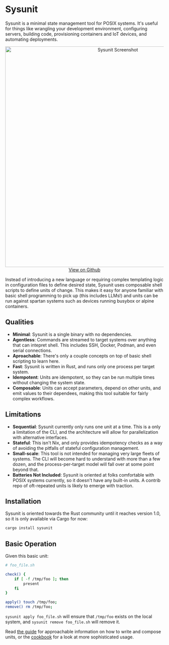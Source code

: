 # Sysunit

Sysunit is a minimal state management tool for POSIX systems. It's useful for
things like wrangling your development environment, configuring servers,
building code, provisioning containers and IoT devices, and automating
deployments.

<div style="text-align: center;">
    <img src="https://jackforrest.me/sysu_screen.png" alt="Sysunit Screenshot" width="700"/>
    <a href="https://github.com/jrforrest/sysunit">View on Github</a>
</div>

Instead of introducing a new language or requiring complex templating logic in
configuration files to define desired state, Sysunit uses composable shell
scripts to define units of change. This makes it easy for anyone familiar with
basic shell programming to pick up (this includes LLMs!) and units can be run
against spartan systems such as devices running busybox or alpine containers.

## Qualities

- **Minimal**: Sysunit is a single binary with no dependencies.
- **Agentless**: Commands are streamed to target systems over anything that
  can intepret shell. This includes SSH, Docker, Podman, and even serial
  connections.
- **Aproachable**: There's only a couple concepts on top of basic shell
  scripting to learn here.
- **Fast**: Sysunit is written in Rust, and runs only one process per target
  system.
- **Idempotent**: Units are idempotent, so they can be run multiple times
  without changing the system state.
- **Composable**: Units can accept parameters, depend on other units, and emit
  values to their dependees, making this tool suitable for fairly complex
  workflows.

## Limitations

- **Sequential**: Sysunit currently only runs one unit at a time. This is a
  only a limitation of the CLI, and the architecture will allow for
  parallelization with alternative interfaces.
- **Stateful**: This isn't Nix, and only provides idempotency checks as a way of
  avoiding the pitfalls of stateful configuration management.
- **Small-scale**: This tool is not intended for managing very large fleets of
  systems. The CLI will become hard to understand with more than a few dozen,
  and the process-per-target model will fall over at some point beyond that.
- **Batteries Not Included**: Sysunit is oriented at folks comfortable with
  POSIX systems currently, so it doesn't have any built-in units. A contrib
  repo of oft-repeated units is likely to emerge with traction.

## Installation

Sysunit is oriented towards the Rust community until it reaches version 1.0, so
it is only available via Cargo for now:

```sh
cargo install sysunit
```

## Basic Operation
Given this basic unit:

```sh
# foo_file.sh

check() {
    if [ -f /tmp/foo ]; then
        present
    fi
}

apply() touch /tmp/foo;
remove() rm /tmp/foo;
```

`sysunit apply foo_file.sh` will ensure that `/tmp/foo` exists on the local system,
and `sysunit remove foo_file.sh` will remove it.

Read [the guide](guide.md) for approachable information on how to write and compose units, or
the [cookbook](cookbook.md) for a look at more sophisticated usage.
